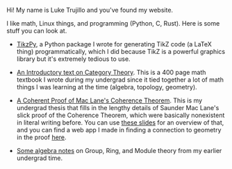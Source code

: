 Hi! My name is Luke Trujillo and you've found my website. 

I like math, Linux things, and programming (Python, C, Rust). Here is some stuff you can look at. 

* [TikzPy](/cs/tikzpy/), a Python package I wrote for generating TikZ code (a LaTeX thing) programmatically, which I did because TikZ is a powerful graphics library but it's extremely tedious to use.

* [An Introductory text on Category Theory](/static/cat_theory.pdf). This is a 400 page math textbook I wrote during my undergrad since it tied together a lot of math things I was learning at the time (algebra, topology, geometry). 

* [A Coherent Proof of Mac Lane's Coherence Theorem](https://scholarship.claremont.edu/hmc_theses/243/). This is my undergrad thesis that fills in the lengthy details of Saunder Mac Lane's slick proof of the Coherence Theorem, which were basically nonexistent in literal writing before. You can use [these slides](/static/thesis_presentation.pdf) for an overview of that, and you can find a web app I made in finding a connection to geometry in the proof [here](/math/associahedron/).

* [Some algebra notes](/static/algebra.pdf) on Group, Ring, and Module theory from my earlier undergrad time.

